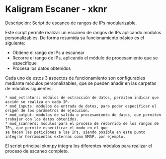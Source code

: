 # Kaligram Escaner - xknr

Descripción: Script de escaneo de rangos de IPs modularizable.

Este script permite realizar un escaneo de rangos de IPs aplicando modulos personalizables. De forma resumida su
funcionamiento básico es el siguiente:
 - Obtiene el rango de IPs a escanear
 - Recorre el rango de IPs, aplicando el módulo de procesamiento que se especifique
 - Procesa los datos obtenidos

Cada uno de estos 3 aspectos de funcionamiento son configurables mediante módulos personalizables, que se pueden añadir
en las carpetas de módulos siguientes:

    * mod_extrators: módulos de extracción de datos, permiten indicar que acción se realiza en cada IP.
    * mod_inputs: módulos de entrada de datos, para poder especificar el origen de los parámetros de ejecución.
    * mod_output: módulos de salida o procesamiento de datos, que permiten trabajar con los datos obtenidos.
    * mod_scanners: módulos para el proceso de recorrido de los rangos de IPs, que permite especificar el modo en el que
    se hacen las peticiones a las IPs, siendo posible en este punto integrar herramientas externas como NMAP, por ejemplo.

El script principal xknr.py integra los diferentes módulos para realizar el proceso de escaneo completo.